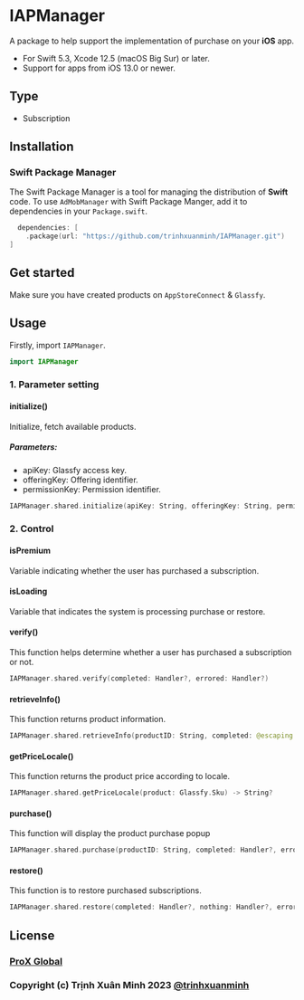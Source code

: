 # IAPManager

A package to help support the implementation of purchase on your **iOS** app.
- For Swift 5.3, Xcode 12.5 (macOS Big Sur) or later.
- Support for apps from iOS 13.0 or newer.

## Type
- Subscription

## Installation

### Swift Package Manager

The Swift Package Manager is a tool for managing the distribution of **Swift** code. To use `AdMobManager` with Swift Package Manger, add it to dependencies in your `Package.swift`.
```swift
  dependencies: [
    .package(url: "https://github.com/trinhxuanminh/IAPManager.git")
]
```

## Get started
Make sure you have created products on `AppStoreConnect` & `Glassfy`.

## Usage
Firstly, import `IAPManager`.
```swift
import IAPManager
```

### 1. Parameter setting

#### initialize()
Initialize, fetch available products.

##### Parameters:
- apiKey: Glassfy access key.
- offeringKey: Offering identifier.
- permissionKey: Permission identifier.
```swift
IAPManager.shared.initialize(apiKey: String, offeringKey: String, permissionKey: String)
```

### 2. Control

#### isPremium
Variable indicating whether the user has purchased a subscription.

#### isLoading
Variable that indicates the system is processing purchase or restore.

#### verify()
This function helps determine whether a user has purchased a subscription or not.
```swift
IAPManager.shared.verify(completed: Handler?, errored: Handler?)
```

#### retrieveInfo()
This function returns product information.
```swift
IAPManager.shared.retrieveInfo(productID: String, completed: @escaping RetrieveInfoHandler)
```

#### getPriceLocale()
This function returns the product price according to locale.
```swift
IAPManager.shared.getPriceLocale(product: Glassfy.Sku) -> String?
```

#### purchase()
This function will display the product purchase popup
```swift
IAPManager.shared.purchase(productID: String, completed: Handler?, errored: Handler?)
```

#### restore()
This function is to restore purchased subscriptions.
```swift
IAPManager.shared.restore(completed: Handler?, nothing: Handler?, errored: Handler?)
```

## License
### [ProX Global](https://proxglobal.com)
### Copyright (c) Trịnh Xuân Minh 2023 [@trinhxuanminh](minhtx@proxglobal.com)

